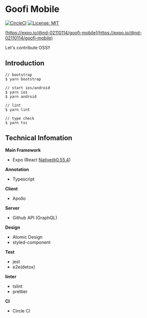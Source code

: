 # Goofi Mobile
[![CircleCI](https://circleci.com/gh/nd-02110114/goofi-client/tree/master.svg?style=svg)](https://circleci.com/gh/nd-02110114/goofi-client/tree/master)
[![License: MIT](https://img.shields.io/github/license/nd-02110114/goofi-mobile.svg)](https://opensource.org/licenses/MIT)

[https://expo.io/@nd-02110114/goofi-mobile](https://expo.io/@nd-02110114/goofi-mobile)

Let's contribute OSS!!

## Introduction

```
// bootstrap
$ yarn bootstrap

// start ios/android
$ yarn ios
$ yarn android

// lint
$ yarn lint

// type check
$ yarn tsc
```

## Technical Infomation

**Main Framework**

- Expo (React Native@0.55.4)

**Annotation**

- Typescript

**Client**

- Apollo

**Server**

- Github API (GraphQL)

**Design**

- Atomic Design
- styled-component

**Test**

- jest
- e2e(detox)

**linter**

- tslint
- prettier

**CI**

- Circle CI

